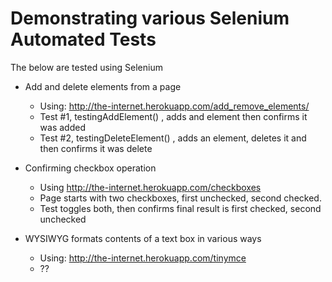 # Demonstrating various Selenium Automated Tests

The below are tested using Selenium

* Add and delete elements from a page
    * Using:  http://the-internet.herokuapp.com/add_remove_elements/
    * Test #1, testingAddElement() , adds and element then confirms it was added
    * Test #2, testingDeleteElement() , adds an element, deletes it and then confirms it was delete
* Confirming checkbox operation
    * Using http://the-internet.herokuapp.com/checkboxes
    * Page starts with two checkboxes, first unchecked, second checked.
    * Test toggles both, then confirms final result is first checked, second unchecked

* WYSIWYG formats contents of a text box in various ways
    * Using:  http://the-internet.herokuapp.com/tinymce
    * ??